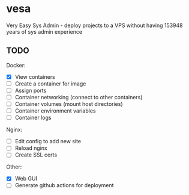 # vesa
Very Easy Sys Admin - deploy projects to a VPS without having 153948 years of sys admin experience

## TODO
Docker:
- [X] View containers
- [ ] Create a container for image
- [ ] Assign ports
- [ ] Container networking (connect to other containers)
- [ ] Container volumes (mount host directories)
- [ ] Container environment variables
- [ ] Container logs

Nginx:
- [ ] Edit config to add new site
- [ ] Reload nginx
- [ ] Create SSL certs

Other:
- [X] Web GUI
- [ ] Generate github actions for deployment
